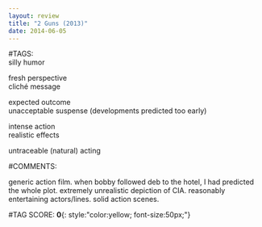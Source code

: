 ```yaml
---  
layout: review  
title: "2 Guns (2013)"  
date: 2014-06-05  
---  
```

  
#TAGS:  
silly humor  
  
fresh perspective  
cliché message  
  
expected outcome  
unacceptable suspense (developments predicted too early)  
  
intense action  
realistic effects  
  
untraceable (natural) acting  
  
#COMMENTS:  
  
generic action film. when bobby followed deb to the hotel, I had predicted the whole plot. extremely unrealistic depiction of CIA. reasonably entertaining actors/lines. solid action scenes.  
  
  
  
  
  
#TAG SCORE: **0**{: style:"color:yellow; font-size:50px;"}  
